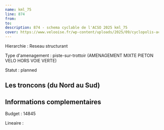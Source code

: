 ```yaml
---
name: kml_75 
line: 874
from: 
to:  
description: 874 - schema cyclable de l'ACSO 2025 kml_75 
cover: https://www.velooise.fr/wp-content/uploads/2025/09/cyclopolis-acso-default.jpg
---
```

Hierarchie : Reseau structurant

Type d'amenagement : piste-sur-trottoir (AMENAGEMENT MIXTE PIETON VELO HORS VOIE VERTE)

Statut : planned

## Les troncons (du Nord au Sud)

## Informations complementaires

Budget  : 14845 

Lineaire :

